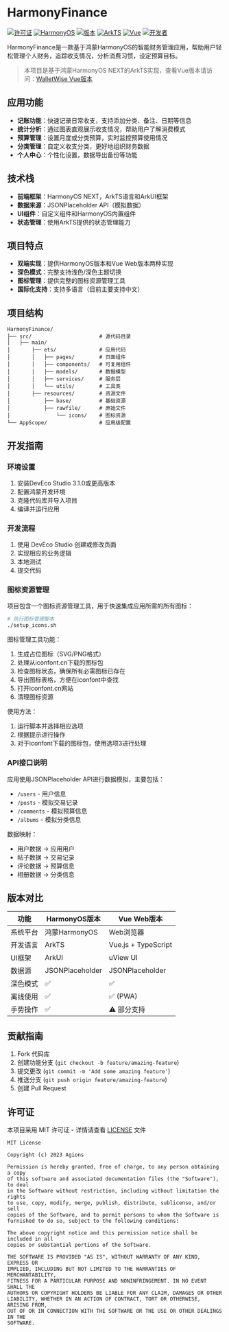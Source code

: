 # HarmonyFinance

[![许可证](https://img.shields.io/badge/license-MIT-blue.svg)](https://github.com/Agions/HarmonyFinance/blob/main/LICENSE)
[![HarmonyOS](https://img.shields.io/badge/HarmonyOS-NEXT-9cf)](https://developer.harmonyos.com/)
[![版本](https://img.shields.io/badge/版本-1.0.0-brightgreen.svg)](https://github.com/Agions/HarmonyFinance/releases)
[![ArkTS](https://img.shields.io/badge/ArkTS-TypeScript-blue)](https://developer.harmonyos.com/cn/docs/documentation/arkts-apis-overview-0000001518082977)
[![Vue](https://img.shields.io/badge/关联项目-WalletWise-42b883)](https://github.com/Agions/WalletWise)
[![开发者](https://img.shields.io/badge/开发者-Agions-orange.svg)](https://github.com/Agions)

HarmonyFinance是一款基于鸿蒙HarmonyOS的智能财务管理应用，帮助用户轻松管理个人财务，追踪收支情况，分析消费习惯，设定预算目标。

> 本项目是基于鸿蒙HarmonyOS NEXT的ArkTS实现，查看Vue版本请访问：[WalletWise Vue版本](https://github.com/Agions/WalletWise)

## 应用功能

- **记账功能**：快速记录日常收支，支持添加分类、备注、日期等信息
- **统计分析**：通过图表直观展示收支情况，帮助用户了解消费模式
- **预算管理**：设置月度或分类预算，实时监控预算使用情况
- **分类管理**：自定义收支分类，更好地组织财务数据
- **个人中心**：个性化设置，数据导出备份等功能

## 技术栈

- **前端框架**：HarmonyOS NEXT，ArkTS语言和ArkUI框架
- **数据来源**：JSONPlaceholder API（模拟数据）
- **UI组件**：自定义组件和HarmonyOS内置组件
- **状态管理**：使用ArkTS提供的状态管理能力

## 项目特点

- **双端实现**：提供HarmonyOS版本和Vue Web版本两种实现
- **深色模式**：完整支持浅色/深色主题切换
- **图标管理**：提供完整的图标资源管理工具
- **国际化支持**：支持多语言（目前主要支持中文）

## 项目结构

```
HarmonyFinance/
├── src/                      # 源代码目录
│   ├── main/
│       ├── ets/              # 应用代码
│       │   ├── pages/        # 页面组件
│       │   ├── components/   # 可复用组件
│       │   ├── models/       # 数据模型
│       │   ├── services/     # 服务层
│       │   └── utils/        # 工具类
│       ├── resources/        # 资源文件
│           ├── base/         # 基础资源
│           ├── rawfile/      # 原始文件
│               └── icons/    # 图标资源
└── AppScope/                 # 应用级配置
```

## 开发指南

### 环境设置

1. 安装DevEco Studio 3.1.0或更高版本
2. 配置鸿蒙开发环境
3. 克隆代码库并导入项目
4. 编译并运行应用

### 开发流程

1. 使用 DevEco Studio 创建或修改页面
2. 实现相应的业务逻辑
3. 本地测试
4. 提交代码

### 图标资源管理

项目包含一个图标资源管理工具，用于快速集成应用所需的所有图标：

```bash
# 执行图标管理脚本
./setup_icons.sh
```

图标管理工具功能：

1. 生成占位图标（SVG/PNG格式）
2. 处理从iconfont.cn下载的图标包
3. 检查图标状态，确保所有必需图标已存在
4. 导出图标表格，方便在iconfont中查找
5. 打开iconfont.cn网站
6. 清理图标资源

使用方法：
1. 运行脚本并选择相应选项
2. 根据提示进行操作
3. 对于iconfont下载的图标包，使用选项3进行处理

### API接口说明

应用使用JSONPlaceholder API进行数据模拟，主要包括：

- `/users` - 用户信息
- `/posts` - 模拟交易记录
- `/comments` - 模拟预算信息
- `/albums` - 模拟分类信息

数据映射：
- 用户数据 -> 应用用户
- 帖子数据 -> 交易记录
- 评论数据 -> 预算信息
- 相册数据 -> 分类信息

## 版本对比

| 功能 | HarmonyOS版本 | Vue Web版本 |
|------|--------------|------------|
| 系统平台 | 鸿蒙HarmonyOS | Web浏览器 |
| 开发语言 | ArkTS | Vue.js + TypeScript |
| UI框架 | ArkUI | uView UI |
| 数据源 | JSONPlaceholder | JSONPlaceholder |
| 深色模式 | ✅ | ✅ |
| 离线使用 | ✅ | ✅ (PWA) |
| 手势操作 | ✅ | ⚠️ 部分支持 |

## 贡献指南

1. Fork 代码库
2. 创建功能分支 (`git checkout -b feature/amazing-feature`)
3. 提交更改 (`git commit -m 'Add some amazing feature'`)
4. 推送分支 (`git push origin feature/amazing-feature`)
5. 创建 Pull Request

## 许可证

本项目采用 MIT 许可证 - 详情请查看 [LICENSE](LICENSE) 文件

```
MIT License

Copyright (c) 2023 Agions

Permission is hereby granted, free of charge, to any person obtaining a copy
of this software and associated documentation files (the "Software"), to deal
in the Software without restriction, including without limitation the rights
to use, copy, modify, merge, publish, distribute, sublicense, and/or sell
copies of the Software, and to permit persons to whom the Software is
furnished to do so, subject to the following conditions:

The above copyright notice and this permission notice shall be included in all
copies or substantial portions of the Software.

THE SOFTWARE IS PROVIDED "AS IS", WITHOUT WARRANTY OF ANY KIND, EXPRESS OR
IMPLIED, INCLUDING BUT NOT LIMITED TO THE WARRANTIES OF MERCHANTABILITY,
FITNESS FOR A PARTICULAR PURPOSE AND NONINFRINGEMENT. IN NO EVENT SHALL THE
AUTHORS OR COPYRIGHT HOLDERS BE LIABLE FOR ANY CLAIM, DAMAGES OR OTHER
LIABILITY, WHETHER IN AN ACTION OF CONTRACT, TORT OR OTHERWISE, ARISING FROM,
OUT OF OR IN CONNECTION WITH THE SOFTWARE OR THE USE OR OTHER DEALINGS IN THE
SOFTWARE.
```


